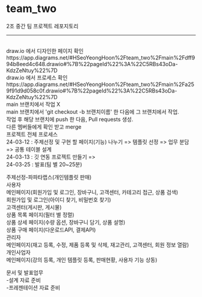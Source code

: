 # team_two
2조 중간 팀 프로젝트 레포지토리
<br>
<hr>
<br>
draw.io 에서 디자인한 페이지 확인
https://app.diagrams.net/#HSeoYeongHoon%2Fteam_two%2Fmain%2Fdff994b8eed4c648.drawio#%7B%22pageId%22%3A%22C5RBs43oDa-KdzZeNtuy%22%7D
<br>
draw.io 에서 프로세스 확인
https://app.diagrams.net/#HSeoYeongHoon%2Fteam_two%2Fmain%2Fa259f91d9d058c0f.drawio#%7B%22pageId%22%3A%22C5RBs43oDa-KdzZeNtuy%22%7D
<br>
main 브랜치에서 작업 X  <br>
main 브랜치에서 'git checkout -b 브랜치이름' 한 다음에 그 브랜치에서 작업.<br>
작업 후 해당 브랜치에 push 한 다음, Pull requests 생성. <br>
다른 멤버들에게 확인 받고 merge

<br>
프로젝트 전체 프로세스 <br>
24-03-12 : 주제선정 및 구현 할 페이지(기능) 나누기 => 템플릿 선정 => 업무 분담 => 공통 테이블 설계<br>
24-03-13 : 깃 연동 프로젝트 만들기 => <br>
24-03-25 : 발표(팀 별 20~25분)<br>

주제선정-파파타랩스(개인템플릿 판매)<br>
         사용자<br>
         메인페이지(회원가입 및 로그인, 장바구니, 고객센터, 카테고리 접근, 상품 검색)<br>
         회원가입 및 로그인(아이디 찾기, 비밀번호 찾기)<br>
         고객센터(게시판, 게시물)<br>
         상품 목록 페이지(필터 별 정렬)<br>
         상품 상세 페이지(수량 옵션, 장바구니 담기, 상품 설명)<br>
         상품 구매 페이지(다운로드API, 결제API)<br>
         관리자<br>
         메인페이지(재고 등록, 수정, 제품 등록 및 삭제, 재고관리, 고객센터, 회원 정보 열람)<br>
         개인사업자<br>
         메인페이지(강의 등록, 개인 템플릿 등록, 판매현황, 사용자 기능 상동)<br>


문서 및 발표업무<br>
-설계 자료 준비<br>
-프레젠테이션 자료 준비<br>
